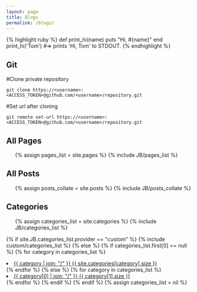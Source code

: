 ```yaml
---
layout: page
title: Blogs
permalink: /blogs/
---
```


{% highlight ruby %}
def print_hi(name)
  puts "Hi, #{name}"
end
print_hi('Tom')
#=> prints 'Hi, Tom' to STDOUT.
{% endhighlight %}
<h2> Git </h2>
#Clone private repository

```
git clone https://<username>:<ACCESS_TOKEN>@github.com/<username>/repository.git
```

#Set url after cloning
```
git remote set-url https://<username>:<ACCESS_TOKEN>@github.com/<username>/repository.git
```

<h2>All Pages</h2>
<ul>
{% assign pages_list = site.pages %}
{% include JB/pages_list %}
</ul>


<h2> All Posts </h2>
<ul>
{% assign posts_collate = site.posts %}
{% include JB/posts_collate %}  
</ul>


<h2> Categories </h2>
<ul>
  	  {% assign categories_list = site.categories %}  
  	  {% include JB/categories_list %}
</ul>

{% if site.JB.categories_list.provider == "custom" %}
  {% include custom/categories_list %}
{% else %}
  {% if categories_list.first[0] == null %}
    {% for category in categories_list %} 
    	<li><a href="{{ BASE_PATH }}{{ site.JB.categories_path }}#{{ category }}-ref">
    		{{ category | join: "/" }} <span>{{ site.categories[category].size }}</span>
    	</a></li>
    {% endfor %}
  {% else %}
    {% for category in categories_list %} 
    	<li><a href="{{ BASE_PATH }}{{ site.JB.categories_path }}#{{ category[0] }}-ref">
    		{{ category[0] | join: "/" }} <span>{{ category[1].size }}</span>
    	</a></li>
    {% endfor %}
  {% endif %}
{% endif %}
{% assign categories_list = nil %}
